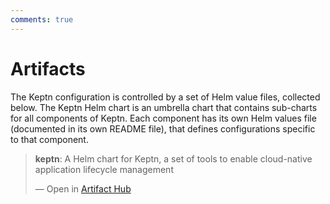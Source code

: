 ```yaml
---
comments: true
---
```


# Artifacts

The Keptn configuration is controlled by a set of Helm value files,
collected below.
The Keptn Helm chart is an umbrella chart
that contains sub-charts for all components of Keptn.
Each component has its own Helm values file
(documented in its own README file),
that defines configurations specific to that component.

<div class="artifacthub-widget" data-url="https://artifacthub.io/packages/helm/lifecycle-toolkit/keptn" data-theme="light" data-header="true" data-stars="true" data-responsive="false"><blockquote><p lang="en" dir="ltr"><b>keptn</b>: A Helm chart for Keptn, a set of tools to enable cloud-native application lifecycle management</p>&mdash; Open in <a href="https://artifacthub.io/packages/helm/lifecycle-toolkit/keptn">Artifact Hub</a></blockquote></div><script async src="https://artifacthub.io/artifacthub-widget.js"></script>

